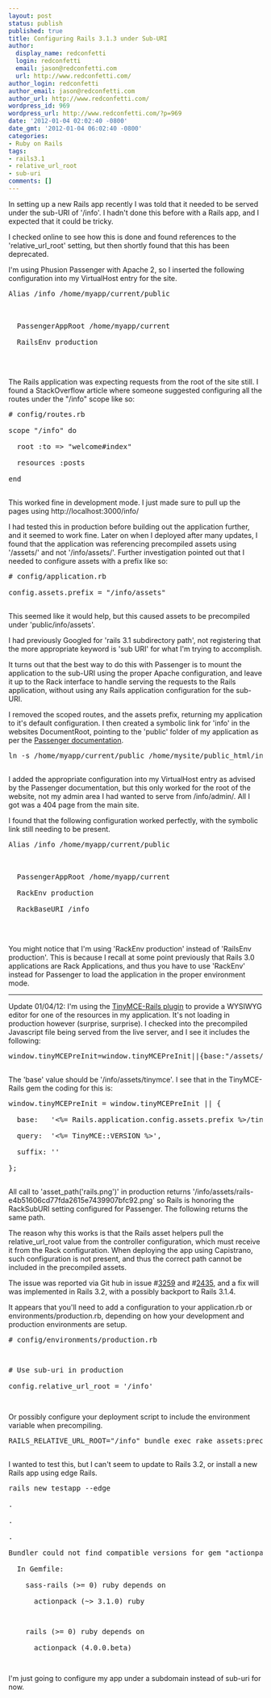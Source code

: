 ```yaml
---
layout: post
status: publish
published: true
title: Configuring Rails 3.1.3 under Sub-URI
author:
  display_name: redconfetti
  login: redconfetti
  email: jason@redconfetti.com
  url: http://www.redconfetti.com/
author_login: redconfetti
author_email: jason@redconfetti.com
author_url: http://www.redconfetti.com/
wordpress_id: 969
wordpress_url: http://www.redconfetti.com/?p=969
date: '2012-01-04 02:02:40 -0800'
date_gmt: '2012-01-04 06:02:40 -0800'
categories:
- Ruby on Rails
tags:
- rails3.1
- relative_url_root
- sub-uri
comments: []
---
```

<p>In setting up a new Rails app recently I was told that it needed to be served under the sub-URI of '/info'. I hadn't done this before with a Rails app, and I expected that it could be tricky.</p>
<p>I checked online to see how this is done and found references to the 'relative_url_root' setting, but then shortly found that this has been deprecated.</p>
<p>I'm using Phusion Passenger with Apache 2, so I inserted the following configuration into my VirtualHost entry for the site.</p>
<pre class="brush:text">
Alias /info /home/myapp/current/public<br />
<Location /info><br />
  PassengerAppRoot /home/myapp/current<br />
  RailsEnv production<br />
</Location><br />
</pre></p>
<p>The Rails application was expecting requests from the root of the site still. I found a StackOverflow article where someone suggested configuring all the routes under the "/info" scope like so:</p>
<pre class="brush:rails">
# config/routes.rb<br />
scope "/info" do<br />
  root :to => "welcome#index"<br />
  resources :posts<br />
end<br />
</pre></p>
<p>This worked fine in development mode. I just made sure to pull up the pages using http://localhost:3000/info/</p>
<p>I had tested this in production before building out the application further, and it seemed to work fine. Later on when I deployed after many updates, I found that the application was referencing precompiled assets using '/assets/' and not '/info/assets/'. Further investigation pointed out that I needed to configure assets with a prefix like so:</p>
<pre class="brush:rails">
# config/application.rb<br />
config.assets.prefix = "/info/assets"<br />
</pre></p>
<p>This seemed like it would help, but this caused assets to be precompiled under 'public/info/assets'.</p>
<p>I had previously Googled for 'rails 3.1 subdirectory path', not registering that the more appropriate keyword is 'sub URI' for what I'm trying to accomplish.</p>
<p>It turns out that the best way to do this with Passenger is to mount the application to the sub-URI using the proper Apache configuration, and leave it up to the Rack interface to handle serving the requests to the Rails application, without using any Rails application configuration for the sub-URI.</p>
<p>I removed the scoped routes, and the assets prefix, returning my application to it's default configuration. I then created a symbolic link for 'info' in the websites DocumentRoot, pointing to the 'public' folder of my application as per the <a href="http://www.modrails.com/documentation/Users%20guide%20Apache.html#deploying_rack_to_sub_uri" target="_blank">Passenger documentation</a>.</p>
<pre class="brush:shell">
ln -s /home/myapp/current/public /home/mysite/public_html/info<br />
</pre></p>
<p>I added the appropriate configuration into my VirtualHost entry as advised by the Passenger documentation, but this only worked for the root of the website, not my admin area I had wanted to serve from /info/admin/. All I got was a 404 page from the main site.</p>
<p>I found that the following configuration worked perfectly, with the symbolic link still needing to be present.</p>
<pre class="brush:text">
Alias /info /home/myapp/current/public<br />
<Location /info><br />
  PassengerAppRoot /home/myapp/current<br />
  RackEnv production<br />
  RackBaseURI /info<br />
</Location><br />
</pre></p>
<p>You might notice that I'm using 'RackEnv production' instead of 'RailsEnv production'. This is because I recall at some point previously that Rails 3.0 applications are Rack Applications, and thus you have to use 'RackEnv' instead for Passenger to load the application in the proper environment mode.</p>
<hr />
<p>Update 01/04/12: I'm using the <a href="https://github.com/spohlenz/tinymce-rails" target="_blank">TinyMCE-Rails plugin</a> to provide a WYSIWYG editor for one of the resources in my application. It's not loading in production however (surprise, surprise). I checked into the precompiled Javascript file being served from the live server, and I see it includes the following:</p>
<pre class="brush:javascript">
window.tinyMCEPreInit=window.tinyMCEPreInit||{base:"/assets/tinymce",query:"3.4.7",suffix:""}<br />
</pre></p>
<p>The 'base' value should be '/info/assets/tinymce'. I see that in the TinyMCE-Rails gem the coding for this is:</p>
<pre class="brush:rails">
window.tinyMCEPreInit = window.tinyMCEPreInit || {<br />
  base:   '<%= Rails.application.config.assets.prefix %>/tinymce',<br />
  query:  '<%= TinyMCE::VERSION %>',<br />
  suffix: ''<br />
};<br />
</pre></p>
<p>All call to 'asset_path('rails.png')' in production returns '/info/assets/rails-e4b51606cd77fda2615e7439907bfc92.png' so Rails is honoring the RackSubURI setting configured for Passenger. The following returns the same path.</p>
<p>The reason why this works is that the Rails asset helpers pull the relative_url_root value from the controller configuration, which must receive it from the Rack configuration. When deploying the app using Capistrano, such configuration is not present, and thus the correct path cannot be included in the precompiled assets.</p>
<p>The issue was reported via Git hub in issue #<a href="https://github.com/rails/rails/issues/3259" target="_blank">3259</a> and #<a href="https://github.com/rails/rails/issues/2435" target="_blank">2435</a>, and a fix will was implemented in Rails 3.2, with a possibly backport to Rails 3.1.4. </p>
<p>It appears that you'll need to add a configuration to your application.rb or environments/production.rb, depending on how your development and production environments are setup.</p>
<pre class="brush:rails">
# config/environments/production.rb</p>
<p># Use sub-uri in production<br />
config.relative_url_root = '/info'<br />
</pre></p>
<p>Or possibly configure your deployment script to include the environment variable when precompiling.</p>
<pre class="brush:shell">
RAILS_RELATIVE_URL_ROOT="/info" bundle exec rake assets:precompile<br />
</pre></p>
<p>I wanted to test this, but I can't seem to update to Rails 3.2, or install a new Rails app using edge Rails.</p>
<pre class="brush:shell">
rails new testapp --edge<br />
.<br />
.<br />
.<br />
Bundler could not find compatible versions for gem "actionpack":<br />
  In Gemfile:<br />
    sass-rails (>= 0) ruby depends on<br />
      actionpack (~> 3.1.0) ruby</p>
<p>    rails (>= 0) ruby depends on<br />
      actionpack (4.0.0.beta)<br />
</pre></p>
<p>I'm just going to configure my app under a subdomain instead of sub-uri for now.</p>
